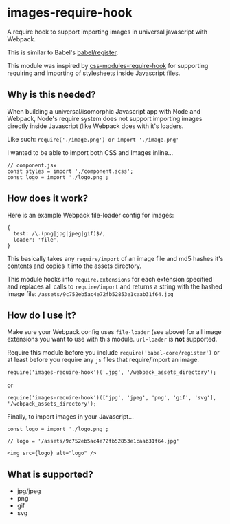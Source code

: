 images-require-hook
===

A require hook to support importing images in universal javascript with Webpack.

This is similar to Babel's [babel/register](https://babeljs.io/docs/usage/require/).

This module was inspired by [css-modules-require-hook](https://github.com/css-modules/css-modules-require-hook) for supporting requiring and importing of stylesheets inside Javascript files.

## Why is this needed?

When building a universal/isomorphic Javascript app with Node and Webpack, Node's require system does not support importing images directly inside Javascript (like Webpack does with it's loaders.

Like such: `require('./image.png') or import './image.png'`

I wanted to be able to import both CSS and Images inline...

```
// component.jsx
const styles = import './component.scss';
const logo = import './logo.png';
```

## How does it work?

Here is an example Webpack file-loader config for images:

```
{
  test: /\.(png|jpg|jpeg|gif)$/,
  loader: 'file',
}
```

This basically takes any `require/import` of an image file and md5 hashes it's contents and copies it into the assets directory.

This module hooks into `require.extensions` for each extension specified and replaces all calls to `require/import` and returns a string with the hashed image file: `/assets/9c752eb5ac4e72fb52853e1caab31f64.jpg`



## How do I use it?

Make sure your Webpack config uses `file-loader` (see above) for all image extensions you want to use with this module. `url-loader` is **not** supported.

Require this module before you include `require('babel-core/register')` or at least before you require any `js` files that require/import an image.

`require('images-require-hook')('.jpg', '/webpack_assets_directory');`

or

`require('images-require-hook')(['jpg', 'jpeg', 'png', 'gif', 'svg'], '/webpack_assets_directory');`

Finally, to import images in your Javascript...

```
const logo = import './logo.png';

// logo = '/assets/9c752eb5ac4e72fb52853e1caab31f64.jpg'

<img src={logo} alt="logo" />

```

## What is supported?

- jpg/jpeg
- png
- gif
- svg
